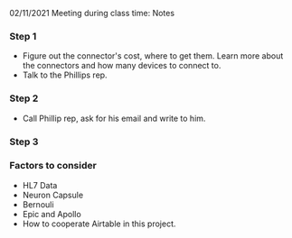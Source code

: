 02/11/2021 Meeting during class time: Notes

### Step 1
* Figure out the connector's cost, where to get them. Learn more about the connectors and how many devices to connect to. 
* Talk to the Phillips rep.

### Step 2
* Call Phillip rep, ask for his email and write to him. 
### Step 3

### Factors to consider

* HL7 Data
* Neuron Capsule
* Bernouli
* Epic and Apollo
* How to cooperate Airtable in this project. 



